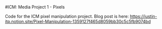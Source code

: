 #ICM: Media Project 1 - Pixels

Code for the ICM pixel manipulation project.
Blog post is here: https://justin-itp.notion.site/Pixel-Manipulation-1359127f465d8059bb30c5c5fb9074bd